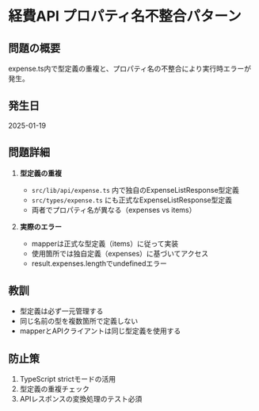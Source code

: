 # 経費API プロパティ名不整合パターン

## 問題の概要
expense.ts内で型定義の重複と、プロパティ名の不整合により実行時エラーが発生。

## 発生日
2025-01-19

## 問題詳細
1. **型定義の重複**
   - `src/lib/api/expense.ts` 内で独自のExpenseListResponse型定義
   - `src/types/expense.ts` にも正式なExpenseListResponse型定義
   - 両者でプロパティ名が異なる（expenses vs items）

2. **実際のエラー**
   - mapperは正式な型定義（items）に従って実装
   - 使用箇所では独自定義（expenses）に基づいてアクセス
   - result.expenses.lengthでundefinedエラー

## 教訓
- 型定義は必ず一元管理する
- 同じ名前の型を複数箇所で定義しない
- mapperとAPIクライアントは同じ型定義を使用する

## 防止策
1. TypeScript strictモードの活用
2. 型定義の重複チェック
3. APIレスポンスの変換処理のテスト必須